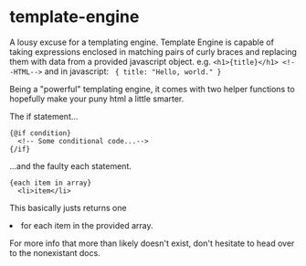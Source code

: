 # template-engine
A lousy excuse for a templating engine. Template Engine is capable of taking expressions enclosed in matching pairs of curly braces and replacing them with data from a provided javascript object. e.g.
```<h1>{title}</h1> <!--HTML-->```
and in javascript: ```
{
  title: "Hello, world."
}```

Being a "powerful" templating engine, it comes with two helper functions to hopefully make your puny html a little smarter. 

The if statement...
```
{@if condition}
  <!-- Some conditional code...-->
{/if}
```
...and the faulty each statement.
```
{each item in array}
  <li>item</li>
```
This basically justs returns one <li> for each item in the provided array.

For more info that more than likely doesn't exist, don't hesitate to head over to the nonexistant docs. 
